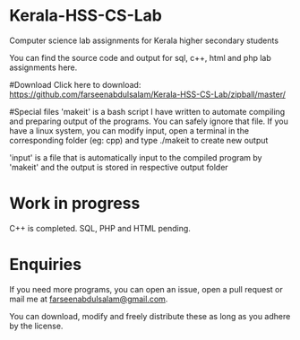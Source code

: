 
# Kerala-HSS-CS-Lab
Computer science lab assignments for Kerala higher secondary students

You can find the source code and output for sql, c++, html and php lab assignments here.

#Download
Click here to download: https://github.com/farseenabdulsalam/Kerala-HSS-CS-Lab/zipball/master/

#Special files
'makeit' is a bash script I have written to automate compiling and preparing output of the programs.
You can safely ignore that file.
If you have a linux system, you can modify input, open a terminal in the corresponding folder (eg: cpp) and type ./makeit to create new output


'input' is a file that is automatically input to the compiled program by 'makeit' and the output is stored in respective output folder


# Work in progress
C++ is completed.
SQL, PHP and HTML pending.


# Enquiries
If you need more programs, you can open an issue, open a pull request or mail me at farseenabdulsalam@gmail.com.

You can download, modify and freely distribute these as long as you adhere by the license.

